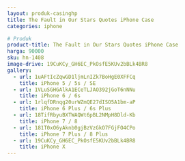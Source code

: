 ```yaml
---
layout: produk-casinghp
title: The Fault in Our Stars Quotes iPhone Case
categories: iphone

# Produk
product-title: The Fault in Our Stars Quotes iPhone Case
harga: 90000
sku: hn-1408
image-drive: 19CuKCy_GH6EC_PkOsfE5KUv2bBLk4BR8
gallery:
  - url: 1uAFtIcZqwGD1ljmLnIZk7BoHgE0XFFCq
    title: iPhone 5 / 5s / SE
  - url: 1VLuSGHGAlkA1ECeTLJAO392jGoT6nNNu
    title: iPhone 6 / 6s
  - url: 1rlqfDRnqg20urWZmQE27dISO5A1bm-aP
    title: iPhone 6 Plus / 6s Plus
  - url: 18TifRbyuBXTWAQWt6pBL2NMpH8Dld-Kb
    title: iPhone 7 / 8
  - url: 181T0xO6yAknb0gjBzVzGkO7FGjFO4CPo
    title: iPhone 7 Plus / 8 Plus
  - url: 19CuKCy_GH6EC_PkOsfE5KUv2bBLk4BR8
    title: iPhone X
---
```

